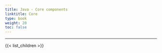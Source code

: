 ```yaml
---
title: Java - Core components
linktitle: Core
type: book
weight: 20
toc: false
---
```


---
{{< list_children >}}